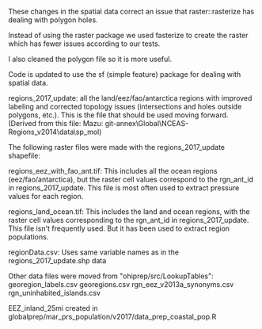 These changes in the spatial data correct an issue that raster::rasterize has dealing with polygon holes.

Instead of using the raster package we used fasterize to create the raster which has fewer issues according to our tests.

I also cleaned the polygon file so it is more useful.

Code is updated to use the sf (simple feature) package for dealing with spatial data.

regions_2017_update: all the land/eez/fao/antarctica regions with improved labeling and corrected topology issues (intersections and holes outside polygons, etc.).  This is the file that should be used moving forward. (Derived from this file: Mazu: git-annex\Global\NCEAS-Regions_v2014\data\sp_mol)

The following raster files were made with the regions_2017_update shapefile:

regions_eez_with_fao_ant.tif: This includes all the ocean regions (eez/fao/antarctica), but the raster cell values correspond to the rgn_ant_id in regions_2017_update.  This file is most often used to extract pressure values for each region.

regions_land_ocean.tif: This includes the land and ocean regions, with the raster cell values corresponding to the rgn_ant_id in regions_2017_update.  This file isn't frequently used.  But it has been used to extract region populations.  

regionData.csv: Uses same variable names as in the regions_2017_update.shp data

Other data files were moved from "ohiprep/src/LookupTables": 
georegion_labels.csv
georegions.csv
rgn_eez_v2013a_synonyms.csv
rgn_uninhabited_islands.csv

EEZ_inland_25mi created in globalprep/mar_prs_population/v2017/data_prep_coastal_pop.R
